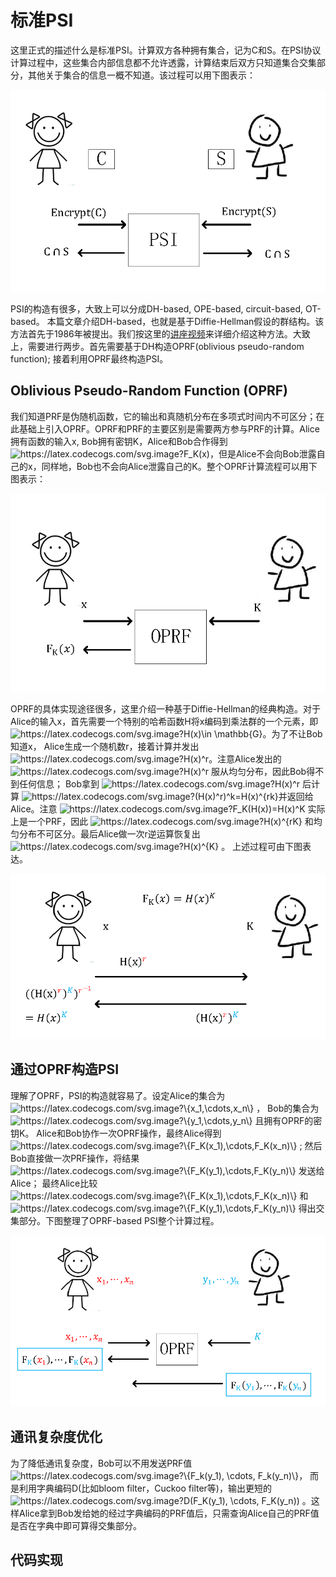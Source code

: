 
# 标准PSI
这里正式的描述什么是标准PSI。计算双方各种拥有集合，记为C和S。在PSI协议计算过程中，这些集合内部信息都不允许透露，计算结束后双方只知道集合交集部分，其他关于集合的信息一概不知道。该过程可以用下图表示：
   <p align="center">
  <img src="fig/PSI_overview.png" alt="animated" />
   </p>


   
  PSI的构造有很多，大致上可以分成DH-based, OPE-based, circuit-based, OT-based。 本篇文章介绍DH-based，也就是基于Diffie-Hellman假设的群结构。该方法首先于1986年被提出。我们按这里的[讲座视频](https://www.youtube.com/watch?v=1bkaE9RodeQ&ab_channel=TheBIUResearchCenteronAppliedCryptographyandCyberSecurity)来详细介绍这种方法。大致上，需要进行两步。首先需要基于DH构造OPRF(oblivious pseudo-random function); 接着利用OPRF最终构造PSI。
  
  ## Oblivious Pseudo-Random Function (OPRF) 
  我们知道PRF是伪随机函数，它的输出和真随机分布在多项式时间内不可区分；在此基础上引入OPRF。OPRF和PRF的主要区别是需要两方参与PRF的计算。Alice拥有函数的输入x, Bob拥有密钥K，Alice和Bob合作得到 <img src="https://latex.codecogs.com/svg.image?F_K(x)" title="https://latex.codecogs.com/svg.image?F_K(x)" />，但是Alice不会向Bob泄露自己的x，同样地，Bob也不会向Alice泄露自己的K。整个OPRF计算流程可以用下图表示：
   <p align="center">
  <img src="fig/OPRF.png" alt="animated" />
   </p>
   
  OPRF的具体实现途径很多，这里介绍一种基于Diffie-Hellman的经典构造。对于Alice的输入x，首先需要一个特别的哈希函数H将x编码到乘法群的一个元素，即 <img src="https://latex.codecogs.com/svg.image?H(x)\in&space;\mathbb{G}" title="https://latex.codecogs.com/svg.image?H(x)\in \mathbb{G}" />。为了不让Bob知道x， Alice生成一个随机数r，接着计算并发出 <img src="https://latex.codecogs.com/svg.image?H(x)^r" title="https://latex.codecogs.com/svg.image?H(x)^r" />。注意Alice发出的 <img src="https://latex.codecogs.com/svg.image?H(x)^r" title="https://latex.codecogs.com/svg.image?H(x)^r" /> 服从均匀分布，因此Bob得不到任何信息； Bob拿到 <img src="https://latex.codecogs.com/svg.image?H(x)^r" title="https://latex.codecogs.com/svg.image?H(x)^r" /> 后计算 <img src="https://latex.codecogs.com/svg.image?(H(x)^r)^k=H(x)^{rk}&space;" title="https://latex.codecogs.com/svg.image?(H(x)^r)^k=H(x)^{rk} " />并返回给Alice。注意 <img src="https://latex.codecogs.com/svg.image?F_K(H(x))=H(x)^K&space;" title="https://latex.codecogs.com/svg.image?F_K(H(x))=H(x)^K " /> 实际上是一个PRF，因此 <img src="https://latex.codecogs.com/svg.image?H(x)^{rK}&space;" title="https://latex.codecogs.com/svg.image?H(x)^{rK} " /> 和均匀分布不可区分。最后Alice做一次r逆运算恢复出 <img src="https://latex.codecogs.com/svg.image?H(x)^{K}&space;" title="https://latex.codecogs.com/svg.image?H(x)^{K} " /> 。
上述过程可由下图表达。  
   <p align="center">
  <img src="fig/OPRF_dh.png" alt="animated" />
   </p>   
   
  ## 通过OPRF构造PSI
  理解了OPRF，PSI的构造就容易了。设定Alice的集合为 <img src="https://latex.codecogs.com/svg.image?\{x_1,\cdots,x_n\}" title="https://latex.codecogs.com/svg.image?\{x_1,\cdots,x_n\}" /> ， Bob的集合为 <img src="https://latex.codecogs.com/svg.image?\{y_1,\cdots,y_n\}" title="https://latex.codecogs.com/svg.image?\{y_1,\cdots,y_n\}" /> 且拥有OPRF的密钥K。 Alice和Bob协作一次OPRF操作，最终Alice得到 <img src="https://latex.codecogs.com/svg.image?\{F_K(x_1),\cdots,F_K(x_n)\}" title="https://latex.codecogs.com/svg.image?\{F_K(x_1),\cdots,F_K(x_n)\}" /> ; 然后Bob直接做一次PRF操作，将结果 <img src="https://latex.codecogs.com/svg.image?\{F_K(y_1),\cdots,F_K(y_n)\}" title="https://latex.codecogs.com/svg.image?\{F_K(y_1),\cdots,F_K(y_n)\}" /> 发送给Alice； 最终Alice比较 <img src="https://latex.codecogs.com/svg.image?\{F_K(x_1),\cdots,F_K(x_n)\}" title="https://latex.codecogs.com/svg.image?\{F_K(x_1),\cdots,F_K(x_n)\}" /> 和 <img src="https://latex.codecogs.com/svg.image?\{F_K(y_1),\cdots,F_K(y_n)\}" title="https://latex.codecogs.com/svg.image?\{F_K(y_1),\cdots,F_K(y_n)\}" /> 得出交集部分。下图整理了OPRF-based PSI整个计算过程。
   <p align="center">
  <img src="fig/PSI_oprf.png" alt="animated" />
   </p>
   
   
   ## 通讯复杂度优化
   为了降低通讯复杂度，Bob可以不用发送PRF值 <img src="https://latex.codecogs.com/svg.image?\{F_k(y_1),&space;\cdots,&space;F_k(y_n)\}" title="https://latex.codecogs.com/svg.image?\{F_k(y_1), \cdots, F_k(y_n)\}" />， 而是利用字典编码D(比如bloom filter，Cuckoo filter等)，输出更短的 <img src="https://latex.codecogs.com/svg.image?D(F_K(y_1),&space;\cdots,&space;F_K(y_n))" title="https://latex.codecogs.com/svg.image?D(F_K(y_1), \cdots, F_K(y_n))" /> 。这样Alice拿到Bob发给她的经过字典编码的PRF值后，只需查询Alice自己的PRF值是否在字典中即可算得交集部分。
   
   ## 代码实现
   

